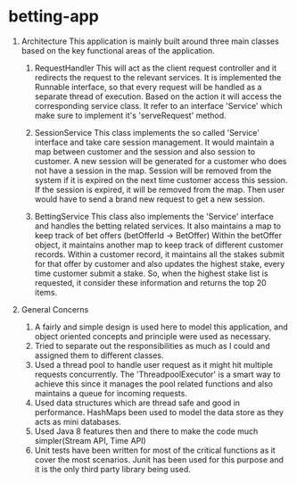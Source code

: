 # betting-app

1. Architecture
   This application is mainly built around three main classes based on the key functional areas of the application.

   1. RequestHandler
      This will act as the client request controller and it redirects the request to the relevant services.
      It is implemented the Runnable interface, so that every request will be handled as a separate thread of execution.
      Based on the action it will access the corresponding service class.
      It refer to an interface 'Service' which make sure to implement it's 'serveRequest' method.

   2. SessionService
      This class implements the so called 'Service' interface and take care session management.
      It would maintain a map between customer and the session and also session to customer.
      A new session will be generated for a customer who does not have a session in the map.
      Session will be removed from the system if it is expired on the next time customer access this session.
      If the session is expired, it will be removed from the map. Then user would have to send a brand new request to get a new session.

   3. BettingService
      This class also implements the 'Service' interface and handles the betting related services.
      It also maintains a map to keep track of bet offers (betOfferId -> BetOffer)
      Within the betOffer object, it maintains another map to keep track of different customer records.
      Within a customer record, it maintains all the stakes submit for that offer by customer and also updates the highest stake, every time customer submit a stake.
      So, when the highest stake list is requested, it consider these information and returns the top 20 items.


2. General Concerns

    1. A fairly and simple design is used here to model this application, and object oriented concepts and principle were used as necessary.
    2. Tried to separate out the responsibilities as much as I could and assigned them to different classes.
    3. Used a thread pool to handle user request as it might hit multiple requests concurrently.
       The 'ThreadpoolExecutor' is a smart way to achieve this since it manages the pool related functions and also maintains a queue for incoming requests.
    4. Used data structures which are thread safe and good in performance. HashMaps been used to model the data store as they acts as mini databases.
    5. Used Java 8 features then and there to make the code much simpler(Stream API, Time API)
    6. Unit tests have been written for most of the critical functions as it cover the most scenarios.
       Junit has been used for this purpose and it is the only third party library being used.
